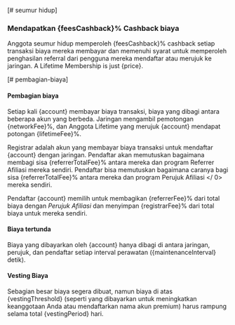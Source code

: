 [# seumur hidup]

### Mendapatkan {feesCashback}% Cashback biaya

Anggota seumur hidup memperoleh {feesCashback}% cashback setiap transaksi biaya mereka membayar dan memenuhi syarat untuk memperoleh penghasilan referral dari pengguna mereka mendaftar atau merujuk ke jaringan. A Lifetime Membership is just {price}.

[# pembagian-biaya]

#### Pembagian biaya

Setiap kali {account} membayar biaya transaksi, biaya yang dibagi antara beberapa akun yang berbeda. Jaringan mengambil pemotongan {networkFee}%, dan Anggota Lifetime yang merujuk {account} mendapat potongan {lifetimeFee}%.

Registrar adalah akun yang membayar biaya transaksi untuk mendaftar {account} dengan jaringan. Pendaftar akan memutuskan bagaimana membagi sisa {referrerTotalFee}% antara mereka dan program Referrer Afiliasi mereka sendiri. Pendaftar bisa memutuskan bagaimana caranya bagi sisa {referrerTotalFee}% antara mereka dan program Perujuk Afiliasi </ 0> mereka sendiri.

Pendaftar {account} memilih untuk membagikan {referrerFee}% dari total biaya dengan *Perujuk Afiliasi* dan menyimpan {registrarFee}% dari total biaya untuk mereka sendiri.

#### Biaya tertunda

Biaya yang dibayarkan oleh {account} hanya dibagi di antara jaringan, perujuk, dan pendaftar setiap interval perawatan ({maintenanceInterval} detik).

#### Vesting Biaya

Sebagian besar biaya segera dibuat, namun biaya di atas {vestingThreshold} (seperti yang dibayarkan untuk meningkatkan keanggotaan Anda atau mendaftarkan nama akun premium) harus rampung selama total {vestingPeriod} hari.